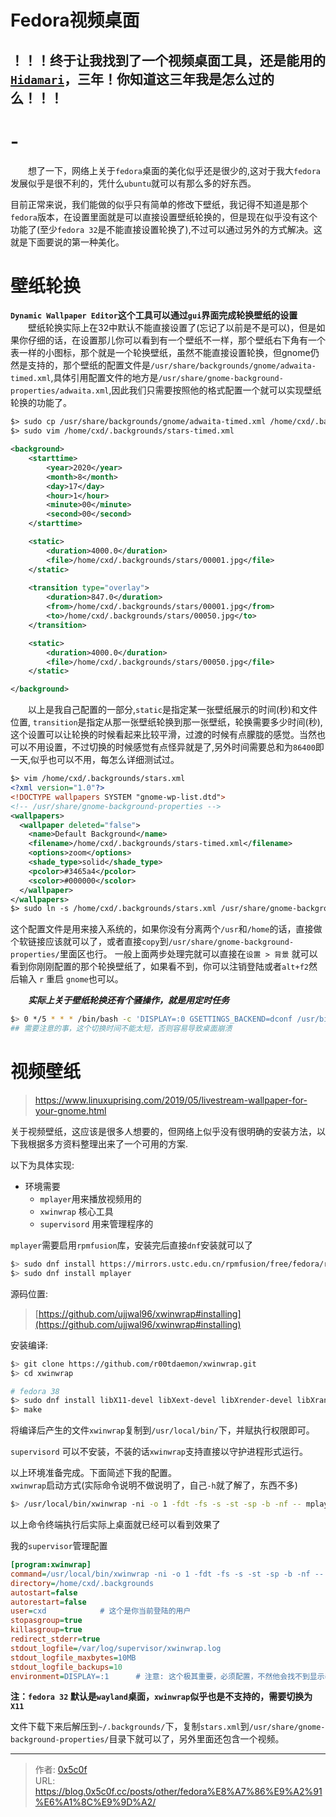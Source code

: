 # Fedora视频桌面


**！！！终于让我找到了一个视频桌面工具，还是能用的 [`Hidamari`](https://flathub.org/apps/io.github.jeffshee.Hidamari)，三年！你知道这三年我是怎么过的么！！！**
--- 

# -
&emsp;&emsp;想了一下，网络上关于`fedora`桌面的美化似乎还是很少的,这对于我大`fedora`发展似乎是很不利的，凭什么`ubuntu`就可以有那么多的好东西。  

目前正常来说，我们能做的似乎只有简单的修改下壁纸，我记得不知道是那个`fedora`版本，在设置里面就是可以直接设置壁纸轮换的，但是现在似乎没有这个功能了(至少`fedora 32`是不能直接设置轮换了),不过可以通过另外的方式解决。这就是下面要说的第一种美化。 

# 壁纸轮换  
**`Dynamic Wallpaper Editor`这个工具可以通过`gui`界面完成轮换壁纸的设置**  
&emsp;&emsp;壁纸轮换实际上在32中默认不能直接设置了(忘记了以前是不是可以)，但是如果你仔细的话，在设置那儿你可以看到有一个壁纸不一样，那个壁纸右下角有一个表一样的小图标，那个就是一个轮换壁纸，虽然不能直接设置轮换，但gnome仍然是支持的，那个壁纸的配置文件是`/usr/share/backgrounds/gnome/adwaita-timed.xml`,具体引用配置文件的地方是`/usr/share/gnome-background-properties/adwaita.xml`,因此我们只需要按照他的格式配置一个就可以实现壁纸轮换的功能了。  

```xml
$> sudo cp /usr/share/backgrounds/gnome/adwaita-timed.xml /home/cxd/.backgrounds/stars-timed.xml  
$> sudo vim /home/cxd/.backgrounds/stars-timed.xml 

<background>
    <starttime>
        <year>2020</year>
        <month>8</month>
        <day>17</day>
        <hour>1</hour>
        <minute>00</minute>
        <second>00</second>
    </starttime>

    <static>
        <duration>4000.0</duration>
        <file>/home/cxd/.backgrounds/stars/00001.jpg</file>
    </static>
    
    <transition type="overlay">
        <duration>847.0</duration>
        <from>/home/cxd/.backgrounds/stars/00001.jpg</from>
        <to>/home/cxd/.backgrounds/stars/00050.jpg</to>
    </transition>

    <static>
        <duration>4000.0</duration>
        <file>/home/cxd/.backgrounds/stars/00050.jpg</file>
    </static>

</background>
```
&emsp;&emsp;以上是我自己配置的一部分,`static`是指定某一张壁纸展示的时间(秒)和文件位置, `transition`是指定从那一张壁纸轮换到那一张壁纸，轮换需要多少时间(秒),这个设置可以让轮换的时候看起来比较平滑，过渡的时候有点朦胧的感觉。当然也可以不用设置，不过切换的时候感觉有点怪异就是了,另外时间需要总和为`86400`即一天,似乎也可以不用，每怎么详细测试过。 
```xml
$> vim /home/cxd/.backgrounds/stars.xml
<?xml version="1.0"?>
<!DOCTYPE wallpapers SYSTEM "gnome-wp-list.dtd">
<!-- /usr/share/gnome-background-properties -->
<wallpapers>
  <wallpaper deleted="false">
    <name>Default Background</name>
    <filename>/home/cxd/.backgrounds/stars-timed.xml</filename>
    <options>zoom</options>
    <shade_type>solid</shade_type>
    <pcolor>#3465a4</pcolor>
    <scolor>#000000</scolor>
  </wallpaper>
</wallpapers>
$> sudo ln -s /home/cxd/.backgrounds/stars.xml /usr/share/gnome-background-properties/stars.xml # 不行的话直接copy到后面的那个目录里面区就可以了
```
这个配置文件是用来接入系统的，如果你没有分离两个`/usr`和`/home`的话，直接做个软链接应该就可以了，或者直接`copy`到`/usr/share/gnome-background-properties/`里面区也行。 一般上面两步处理完就可以直接在`设置 > 背景` 就可以看到你刚刚配置的那个轮换壁纸了，如果看不到，你可以注销登陆或者`alt+f2`然后输入 `r` 重启 `gnome`也可以。  

&emsp;&emsp;***实际上关于壁纸轮换还有个骚操作，就是用定时任务***
```bash
$> 0 */5 * * * /bin/bash -c 'DISPLAY=:0 GSETTINGS_BACKEND=dconf /usr/bin/gsettings set org.gnome.desktop.background picture-uri "file:///home/<User>/.local/share/backgrounds/0$(shuf -i 0-8 -n 1).png"'
## 需要注意的事，这个切换时间不能太短，否则容易导致桌面崩溃 
```


# 视频壁纸  
> https://www.linuxuprising.com/2019/05/livestream-wallpaper-for-your-gnome.html  

关于视频壁纸，这应该是很多人想要的，但网络上似乎没有很明确的安装方法，以下我根据多方资料整理出来了一个可用的方案.

以下为具体实现:  
- 环境需要  
  - `mplayer`用来播放视频用的   
  - `xwinwrap` 核心工具  
  - `supervisord` 用来管理程序的  
  
`mplayer`需要启用`rpmfusion`库，安装完后直接`dnf`安装就可以了    
```bash
$> sudo dnf install https://mirrors.ustc.edu.cn/rpmfusion/free/fedora/rpmfusion-free-release-38.noarch.rpm
$> sudo dnf install mplayer
```

源码位置:   
>[https://github.com/ujjwal96/xwinwrap#installing](https://github.com/ujjwal96/xwinwrap#installing)  

安装编译: 
```bash
$> git clone https://github.com/r00tdaemon/xwinwrap.git
$> cd xwinwrap

# fedora 38 
$> sudo dnf install libX11-devel libXext-devel libXrender-devel libXrandr-dev gcc -y
$> make 
```

将编译后产生的文件`xwinwrap`复制到`/usr/local/bin/`下，并赋执行权限即可。  

`supervisord` 可以不安装，不装的话`xwinwrap`支持直接以守护进程形式运行。  

以上环境准备完成。下面简述下我的配置。    
`xwinwrap`启动方式(实际命令说明不做说明了，自己`-h`就了解了，东西不多)  
```bash
$> /usr/local/bin/xwinwrap -ni -o 1 -fdt -fs -s -st -sp -b -nf -- mplayer -nolirc -framedrop -nosound -loop 0 -wid WID -quiet /home/cxd/.backgrounds/stars/00000.mp4
```
以上命令终端执行后实际上桌面就已经可以看到效果了  

我的`supervisor`管理配置  
```ini
[program:xwinwrap]
command=/usr/local/bin/xwinwrap -ni -o 1 -fdt -fs -s -st -sp -b -nf -- mplayer -framedrop -nosound -loop 0 -wid WID -quiet /home/cxd/.backgrounds/stars/00000.mp4
directory=/home/cxd/.backgrounds
autostart=false
autorestart=false
user=cxd            # 这个是你当前登陆的用户 
stopasgroup=true
killasgroup=true
redirect_stderr=true
stdout_logfile=/var/log/supervisor/xwinwrap.log
stdout_logfile_maxbytes=10MB
stdout_logfile_backups=10
environment=DISPLAY=:1      # 注意: 这个极其重要，必须配置，不然他会找不到显示器，不知道可以用env命令查看下对应用的是那个
```

**注：`fedora 32` 默认是`wayland`桌面，`xwinwrap`似乎也是不支持的，需要切换为`X11`** 


文件下载下来后解压到`~/.backgrounds/`下，复制`stars.xml`到`/usr/share/gnome-background-properties/`目录下就可以了，另外里面还包含一个视频。    



---

> 作者: [0x5c0f](https://blog.0x5c0f.cc)  
> URL: https://blog.0x5c0f.cc/posts/other/fedora%E8%A7%86%E9%A2%91%E6%A1%8C%E9%9D%A2/  

